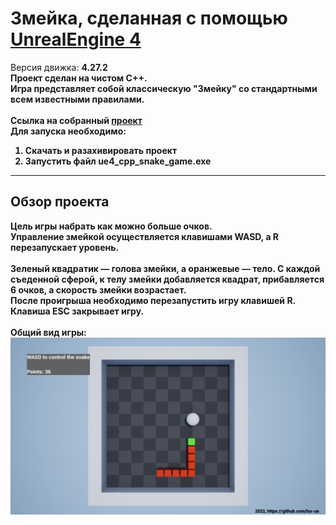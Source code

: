 # Змейка, сделанная с помощью [UnrealEngine 4](https://github.com/EpicGames/UnrealEngine) <br>
Версия движка: <b>4.27.2<br>
Проект сделан на чистом С++.<br>
Игра представляет собой классическую "Змейку" со стандартными всем известными правилами.  <br>
<br>Ссылка на собранный [проект](https://drive.google.com/file/d/1B4cB-sgLDQ4IpB0AUTPUmhHUK8G9vMwV/view?usp=sharing)<br>
Для запуска необходимо:
1. Скачать и разахивировать проект
2. Запустить файл ue4_cpp_snake_game.exe
____
## Обзор проекта
Цель игры набрать как можно больше очков.<br>
Управление змейкой осуществляется клавишами WASD, a R перезапускает уровень.
<br><br>
Зеленый квадратик — голова змейки, а оранжевые — тело. С каждой съеденной сферой, к телу змейки добавляется квадрат, прибавляется 6 очков, а скорость змейки возрастает. <br>
После проигрыша необходимо перезапустить игру клавишей R.<br> Клавиша ESC закрывает игру.<br><br>
Общий вид игры:
![snake_game](https://github.com/lxx-ue/ue4_cpp_snake_game/blob/main/snake_game_png/snake_game.png "snake_game")
